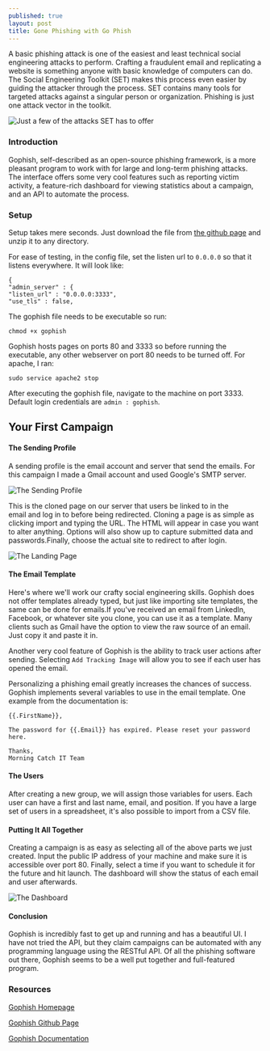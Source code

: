 ```yaml
---
published: true
layout: post
title: Gone Phishing with Go Phish
---
```

A basic phishing attack is one of the easiest and least technical social engineering attacks to perform. Crafting a fraudulent email and replicating a website is something anyone with basic knowledge of computers can do. The Social Engineering Toolkit (SET) makes this process even easier by guiding the attacker through the process. SET contains many tools for targeted attacks against a singular person or organization. Phishing is just one attack vector in the toolkit.

![Just a few of the attacks SET has to offer]({{site.baseurl}}/images/Go-Phish/SET.png)

### Introduction

Gophish, self-described as an open-source phishing framework, is a more pleasant program to work with for large and long-term phishing attacks. The interface offers some very cool features such as reporting victim activity, a feature-rich dashboard for viewing statistics about a campaign, and an API to automate the process.

### Setup

Setup takes mere seconds. Just download the file from [the github page](https://github.com/gophish/gophish/releases") and unzip it to any directory.

For ease of testing, in the config file, set the listen url to `0.0.0.0` so that it listens everywhere. It will look like:

```
{
"admin_server" : {
"listen_url" : "0.0.0.0:3333",
"use_tls" : false,
```

The gophish file needs to be executable so run:

`chmod +x gophish`

Gophish hosts pages on ports 80 and 3333 so before running the executable, any other webserver on port 80 needs to be turned off. For apache, I ran:

`sudo service apache2 stop`

After executing the gophish file, navigate to the machine on port 3333. Default login credentials are `admin : gophish`.


## Your First Campaign
#### The Sending Profile
A sending profile is the email account and server that send the emails. For this campaign I made a Gmail account and used Google's SMTP server.

![The Sending Profile]({{site.baseurl}}/images/Go-Phish/sending_profile.png)

This is the cloned page on our server that users be linked to in the email and log in to before being redirected. Cloning a page is as simple as clicking import and typing the URL. The HTML will appear in case you want to alter anything. Options will also show up to capture submitted data and passwords.Finally, choose the actual site to redirect to after login.

![The Landing Page]({{site.baseurl}}/images/Go-Phish/landing_page.png)

#### The Email Template

Here's where we'll work our crafty social engineering skills. Gophish does not offer templates already typed, but just like importing site templates, the same can be done for emails.If you've received an email from LinkedIn, Facebook, or whatever site you clone, you can use it as a template. Many clients such as Gmail have the option to view the raw source of an email. Just copy it and paste it in.

Another very cool feature of Gophish is the ability to track user actions after sending. Selecting `Add Tracking Image` will allow you to see if each user has opened the email.

Personalizing a phishing email greatly increases the chances of success. Gophish implements several variables to use in the email template. One example from the documentation is:
```
{{.FirstName}},

The password for {{.Email}} has expired. Please reset your password here.

Thanks,
Morning Catch IT Team
```

#### The Users

After creating a new group, we will assign those variables for users. Each user can have a first and last name, email, and position. If you have a large set of users in a spreadsheet, it's also possible to import from a CSV file.

#### Putting It All Together

Creating a campaign is as easy as selecting all of the above parts we just created. Input the public IP address of your machine and make sure it is accessible over port 80. Finally, select a time if you want to schedule it for the future and hit launch. The dashboard will show the status of each email and user afterwards.

![The Dashboard]({{site.baseurl}}/images/Go-Phish/dashboard.png)

#### Conclusion
Gophish is incredibly fast to get up and running and has a beautiful UI. I have not tried the API, but they claim campaigns can be automated with any programming language using the RESTful API. Of all the phishing software out there, Gophish seems to be a well put together and full-featured program.

### Resources

[Gophish Homepage](https://getgophish.com/)

[Gophish Github Page](https://github.com/gophish/gophish/)

[Gophish Documentation](https://gophish.gitbooks.io/user-guide/content/)